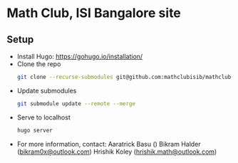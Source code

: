 # Math Club, ISI Bangalore site

## Setup

- Install Hugo: https://gohugo.io/installation/
- Clone the repo
  ```bash
  git clone --recurse-submodules git@github.com:mathclubisib/mathclubisib.github.io
  ```
- Update submodules
  ```bash
  git submodule update --remote --merge
  ```
- Serve to localhost
  ```bash
  hugo server
  ```
- For more information, contact:
  Aaratrick Basu ()
  Bikram Halder (bikram0x@outlook.com)
  Hrishik Koley (hrishik.math@outlook.com)
